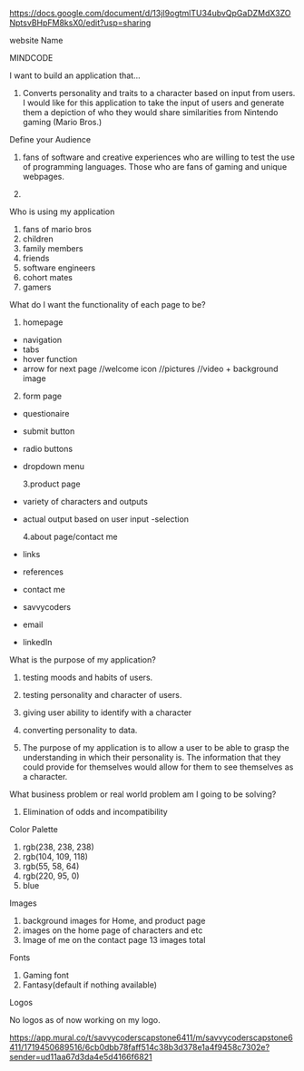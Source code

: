 https://docs.google.com/document/d/13jI9ogtmlTU34ubvQpGaDZMdX3ZONptsvBHpFM8ksX0/edit?usp=sharing

website Name

MINDCODE

I want to build an application that...

1. Converts personality and traits to a character based on input from users. I would like for this application to take the input of users and generate them a depiction of who they would share similarities from Nintendo gaming (Mario Bros.)

Define your Audience

1. fans of software and creative experiences who are willing to test the use of programming languages. Those who are fans of gaming and unique webpages.

1.

Who is using my application

1. fans of mario bros
2. children
3. family members
4. friends
5. software engineers
6. cohort mates
7. gamers

What do I want the functionality of each page to be?

1. homepage

- navigation
- tabs
- hover function
- arrow for next page
  //welcome icon
  //pictures
  //video + background image

2. form page

- questionaire
- submit button
- radio buttons
- dropdown menu

  3.product page

- variety of characters and outputs
- actual output based on user input
  -selection

  4.about page/contact me

- links
- references
- contact me
- savvycoders
- email
- linkedIn

What is the purpose of my application?

1. testing moods and habits of users.
2. testing personality and character of users.
3. giving user ability to identify with a character
4. converting personality to data.

5. The purpose of my application is to allow a user to be able to grasp the understanding in which their personality is. The information that they could provide for themselves would allow for them to see themselves as a character.

What business problem or real world problem am I going to be solving?

1. Elimination of odds and incompatibility

Color Palette

1. rgb(238, 238, 238)
2. rgb(104, 109, 118)
3. rgb(55, 58, 64)
4. rgb(220, 95, 0)
5. blue

Images

1. background images for Home, and product page
2. images on the home page of characters and etc
3. Image of me on the contact page
   13 images total

Fonts

1. Gaming font
2. Fantasy(default if nothing available)

Logos

No logos as of now working on my logo.

https://app.mural.co/t/savvycoderscapstone6411/m/savvycoderscapstone6411/1719450689516/6cb0dbb78faff514c38b3d378e1a4f9458c7302e?sender=ud11aa67d3da4e5d4166f6821
